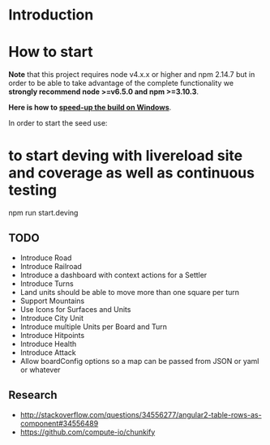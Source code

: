 # Introduction

# How to start

**Note** that this project requires node v4.x.x or higher and npm 2.14.7 but in order to be able to take advantage of the complete functionality we **strongly recommend node >=v6.5.0 and npm >=3.10.3**.

**Here is how to [speed-up the build on Windows](https://github.com/mgechev/angular-seed/wiki/Speed-up-the-build-on-Windows)**.

In order to start the seed use:

# to start deving with livereload site and coverage as well as continuous testing
npm run start.deving

## TODO
  - Introduce Road
 - Introduce Railroad
 - Introduce a dashboard with context actions for a Settler
 - Introduce Turns
 - Land units should be able to move more than one square per turn
 - Support Mountains
 - Use Icons for Surfaces and Units
 - Introduce City Unit
 - Introduce multiple Units per Board and Turn
 - Introduce Hitpoints
 - Introduce Health
 - Introduce Attack
 - Allow boardConfig options so a map can be passed from JSON or yaml or whatever

## Research
 - http://stackoverflow.com/questions/34556277/angular2-table-rows-as-component#34556489
 - https://github.com/compute-io/chunkify
